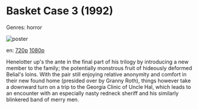# Basket Case 3 (1992)

Genres: horror

![poster](http://image.tmdb.org/t/p/w500/iUtBZKioYiHrSnBZpJsjg3Ecbko.jpg)

en:
  [720p](magnet:?xt=urn:btih:F21B3445919B8BDB724FCE8070D79EF25BD17592&tr=udp://glotorrents.pw:6969/announce&tr=udp://tracker.opentrackr.org:1337/announce&tr=udp://torrent.gresille.org:80/announce&tr=udp://tracker.openbittorrent.com:80&tr=udp://tracker.coppersurfer.tk:6969&tr=udp://tracker.leechers-paradise.org:6969&tr=udp://p4p.arenabg.ch:1337&tr=udp://tracker.internetwarriors.net:1337)
  [1080p](magnet:?xt=urn:btih:29C196935BE63EDAEFC23139A2E8E86A3BE50627&tr=udp://glotorrents.pw:6969/announce&tr=udp://tracker.opentrackr.org:1337/announce&tr=udp://torrent.gresille.org:80/announce&tr=udp://tracker.openbittorrent.com:80&tr=udp://tracker.coppersurfer.tk:6969&tr=udp://tracker.leechers-paradise.org:6969&tr=udp://p4p.arenabg.ch:1337&tr=udp://tracker.internetwarriors.net:1337)
  


Henelotter up's the ante in the final part of his trilogy by introducing a new member to the family; the potentially monstrous fruit of hideously deformed Belial's loins. With the pair still enjoying relative anonymity and comfort in their new found home (presided over by Granny Roth), things however take a downward turn on a trip to the Georgia Clinic of Uncle Hal, which leads to an encounter with an especially nasty redneck sheriff and his similarly blinkered band of merry men.